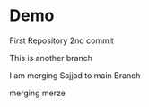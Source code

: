 # Demo

First Repository
2nd commit


This is another branch


I am merging Sajjad to main Branch

merging
merze

